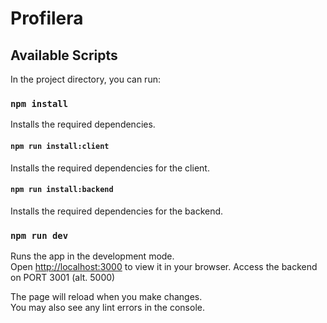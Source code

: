 # Profilera

## Available Scripts

In the project directory, you can run:

### `npm install`
Installs the required dependencies.
#### `npm run install:client`
Installs the required dependencies for the client.
#### `npm run install:backend`
Installs the required dependencies for the backend.

### `npm run dev`
Runs the app in the development mode.\
Open [http://localhost:3000](http://localhost:3000) to view it in your browser.
Access the backend on PORT 3001 (alt. 5000)

The page will reload when you make changes.\
You may also see any lint errors in the console.
